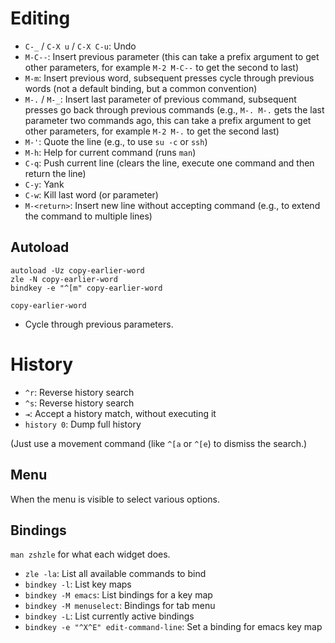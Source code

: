 # Editing

- `C-_` / `C-X u` / `C-X C-u`: Undo
- `M-C--`: Insert previous parameter (this can take a prefix argument to get other parameters, for example `M-2 M-C--` to get the second to last)
- `M-m`: Insert previous word, subsequent presses cycle through previous words (not a default binding, but a common convention)
- `M-.` / `M-_`: Insert last parameter of previous command, subsequent presses go back through previous commands (e.g., `M-. M-.` gets the last parameter two commands ago, this can take a prefix argument to get other parameters, for example `M-2 M-.` to get the second last)
- `M-'`: Quote the line (e.g., to use `su -c` or `ssh`)
- `M-h`: Help for current command (runs `man`)
- `C-q`: Push current line (clears the line, execute one command and then return the line)
- `C-y`: Yank
- `C-w`: Kill last word (or parameter)
- `M-<return>`: Insert new line without accepting command (e.g., to extend the command to multiple lines)

## Autoload

```
autoload -Uz copy-earlier-word
zle -N copy-earlier-word
bindkey -e "^[m" copy-earlier-word
```

`copy-earlier-word`

- Cycle through previous parameters.

# History

- `^r`: Reverse history search
- `^s`: Reverse history search
- `⇥`: Accept a history match, without executing it
- `history 0`: Dump full history

(Just use a movement command (like `^[a` or `^[e`) to dismiss the search.)

## Menu

When the menu is visible to select various options.

## Bindings

`man zshzle` for what each widget does.

- `zle -la`: List all available commands to bind
- `bindkey -l`: List key maps
- `bindkey -M emacs`: List bindings for a key map
- `bindkey -M menuselect`: Bindings for tab menu
- `bindkey -L`: List currently active bindings
- `bindkey -e "^X^E" edit-command-line`: Set a binding for emacs key map
